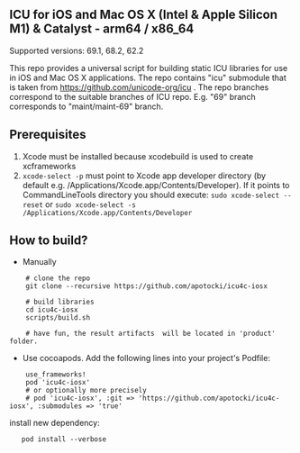 ## ICU for iOS and Mac OS X (Intel & Apple Silicon M1) & Catalyst - arm64 / x86_64

Supported versions: 69.1, 68.2, 62.2

This repo provides a universal script for building static ICU libraries for use in iOS and Mac OS X applications. The repo contains "icu" submodule that is taken from https://github.com/unicode-org/icu . The repo branches correspond to the suitable branches of ICU repo. E.g. "69" branch corresponds to "maint/maint-69" branch.

## Prerequisites
  1) Xcode must be installed because xcodebuild is used to create xcframeworks
  2) ```xcode-select -p``` must point to Xcode app developer directory (by default e.g. /Applications/Xcode.app/Contents/Developer). If it points to CommandLineTools directory you should execute:
  ```sudo xcode-select --reset``` or ```sudo xcode-select -s /Applications/Xcode.app/Contents/Developer```
  
## How to build?
 - Manually
```
    # clone the repo
    git clone --recursive https://github.com/apotocki/icu4c-iosx
    
    # build libraries
    cd icu4c-iosx
    scripts/build.sh

    # have fun, the result artifacts  will be located in 'product' folder.
```    
 - Use cocoapods. Add the following lines into your project's Podfile:
```
    use_frameworks!
    pod 'icu4c-iosx'
    # or optionally more precisely
    # pod 'icu4c-iosx', :git => 'https://github.com/apotocki/icu4c-iosx', :submodules => 'true'
```    
install new dependency:
```
   pod install --verbose
```
